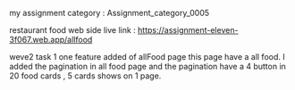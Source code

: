  my assignment category : Assignment_category_0005
 
 restaurant food web side live link : https://assignment-eleven-3f067.web.app/allfood

weve2 
task 1 
one feature added of allFood page this page have a all food.
I added the pagination in all food page and the pagination have a 4 button in 20 food cards , 5 cards shows on 1 page. 